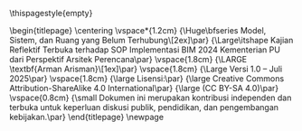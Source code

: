 \thispagestyle{empty}

\begin{titlepage}
    \centering
    \vspace*{1.2cm}
    {\Huge\bfseries Model, Sistem, dan Ruang yang Belum Terhubung\\[2ex]\par}
    {\Large\itshape Kajian Reflektif Terbuka terhadap SOP Implementasi BIM 2024 Kementerian PU dari Perspektif Arsitek Perencana\par}
    \vspace{1.8cm}
    {\LARGE \textbf{Arman Arisman}\\[1ex]\par}
    \vspace{1.8cm}
    {\Large Versi 1.0 – Juli 2025\par}
    \vspace{1.8cm}
    {\large Lisensi:\par}
    {\large Creative Commons Attribution-ShareAlike 4.0 International\par}
    {\large (CC BY-SA 4.0)\par}
    \vspace{0.8cm}
    {\small Dokumen ini merupakan kontribusi independen dan terbuka untuk keperluan diskusi publik, pendidikan, dan pengembangan kebijakan.\par}
\end{titlepage}
\newpage
